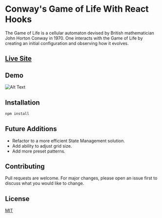 # Conway's Game of Life With React Hooks

The Game of Life is a cellular automaton devised by British mathematician John Horton Conway in 1970. One interacts with the Game of Life by creating an initial configuration and observing how it evolves.

## [Live Site](https://johnk-game-of-life.netlify.app)

## Demo

![Alt Text](https://media.giphy.com/media/dx6iNiVcdzth3IGcPe/source.gif)

## Installation

```bash
npm install
```

## Future Additions

- Refactor to a more efficient State Management solution.
- Add ability to adjust grid size.
- Add more preset patterns.

## Contributing

Pull requests are welcome. For major changes, please open an issue first to discuss what you would like to change.

## License

[MIT](https://choosealicense.com/licenses/mit/)
